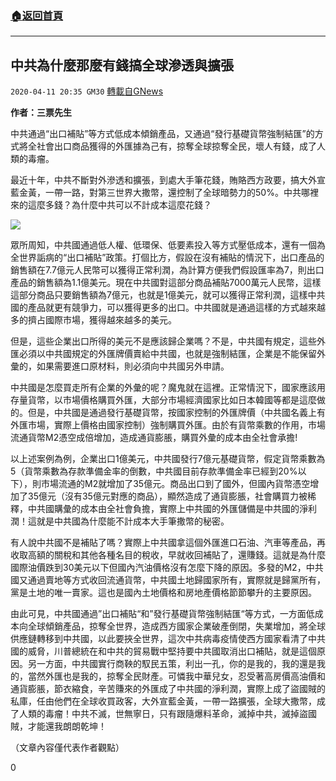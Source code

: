 ###  [:house:返回首頁](https://github.com/ourhimalayas/txt)
---

## 中共為什麼那麼有錢搞全球滲透與擴張
`2020-04-11 20:35 GM30` [轉載自GNews](https://gnews.org/zh-hant/169654/)

**作者：三票先生**

中共通過“出口補貼”等方式低成本傾銷產品，又通過“發行基礎貨幣強制結匯”的方式將全社會出口商品獲得的外匯據為己有，掠奪全球掠奪全民，壞人有錢，成了人類的毒瘤。

最近十年，中共不斷對外滲透和擴張，到處大手筆花錢，賄賂西方政要，搞大外宣藍金黃，一帶一路，對第三世界大撒幣，還控制了全球暗勢力的50%。中共哪裡來的這麼多錢？為什麼中共可以不計成本這麼花錢？

![](https://s3.amazonaws.com/gnews-media-offload/wp-content/uploads/2020/04/11203352/image0-85.jpg)

眾所周知，中共國通過低人權、低環保、低要素投入等方式壓低成本，還有一個為全世界詬病的“出口補貼”政策。打個比方，假設在沒有補貼的情況下，出口產品的銷售額在7.7億元人民幣可以獲得正常利潤，為計算方便我們假設匯率為7，則出口產品的銷售額為1.1億美元。現在中共國對這部分商品補貼7000萬元人民幣，這樣這部分商品只要銷售額為7億元，也就是1億美元，就可以獲得正常利潤，這樣中共國的產品就更有競爭力，可以獲得更多的出口。中共國就是通過這樣的方式越來越多的擠占國際市場，獲得越來越多的美元。

但是，這些企業出口所得的美元不是應該歸企業嗎？不是，中共國有規定，這些外匯必須以中共國規定的外匯牌價賣給中共國，也就是強制結匯，企業是不能保留外彙的，如果需要進口原材料，則必須向中共國另外申請。

中共國是怎麼買走所有企業的外彙的呢？魔鬼就在這裡。正常情況下，國家應該用存量貨幣，以市場價格購買外匯，大部分市場經濟國家比如日本韓國等都是這麼做的。但是，中共國是通過發行基礎貨幣，按國家控制的外匯牌價（中共國名義上有外匯市場，實際上價格由國家控制）強制購買外匯。由於有貨幣乘數的作用，市場流通貨幣M2憑空成倍增加，造成通貨膨脹，購買外彙的成本由全社會承擔!

以上述案例為例，企業出口1億美元，中共國發行7億元基礎貨幣，假定貨幣乘數為5（貨幣乘數為存款準備金率的倒數，中共國目前存款準備金率已經到20%以下），則市場流通的M2就增加了35億元。商品出口到了國外，但國內貨幣憑空增加了35億元（沒有35億元對應的商品），顯然造成了通貨膨脹，社會購買力被稀釋，中共國購彙的成本由全社會負擔，實際上中共國的外匯儲備是中共國的淨利潤！這就是中共國為什麼能不計成本大手筆撒幣的秘密。

有人說中共國不是補貼了嗎？實際上中共國拿這個外匯進口石油、汽車等產品，再收取高額的關稅和其他各種名目的稅收，早就收回補貼了，還賺錢。這就是為什麼國際油價跌到30美元以下但國內汽油價格沒有怎麼下降的原因。多發的M2，中共國又通過賣地等方式收回流通貨幣，中共國土地歸國家所有，實際就是歸黨所有，黨是土地的唯一賣家。這也是國內土地價格和房地產價格節節攀升的主要原因。

由此可見，中共國通過”出口補貼“和”發行基礎貨幣強制結匯“等方式，一方面低成本向全球傾銷產品，掠奪全世界，造成西方國家企業破產倒閉，失業增加，將全球供應鏈轉移到中共國，以此要挾全世界，這次中共病毒疫情使西方國家看清了中共國的威脅，川普總統在和中共的貿易戰中堅持要中共國取消出口補貼，就是這個原因。另一方面，中共國實行商鞅的馭民五策，利出一孔，你的是我的，我的還是我的，當然外匯也是我的，掠奪全民財產。可憐我中華兒女，忍受著高房價高油價和通貨膨脹，節衣縮食，辛苦賺來的外匯成了中共國的淨利潤，實際上成了盜國賊的私庫，任由他們在全球收買政客，大外宣藍金黃，一帶一路擴張，全球大撒幣，成了人類的毒瘤！中共不滅，世無寧日，只有跟隨爆料革命，滅掉中共，滅掉盜國賊，才能還我朗朗乾坤！

（文章內容僅代表作者觀點）

0
